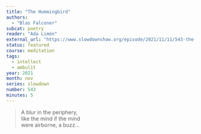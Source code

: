 ```yaml
---
title: "The Hummingbird"
authors:
  - "Blas Falconer"
subcat: poetry
reader: "Ada Limón"
external_url: "https://www.slowdownshow.org/episode/2021/11/11/543-the-hummingbird"
status: featured
course: meditation
tags:
  - intellect
  - ambulit
year: 2021
month: nov
series: slowdown
number: 543
minutes: 5
---
```


> A blur in the periphery,  
like the mind if the mind  
were airborne, a buzz...
